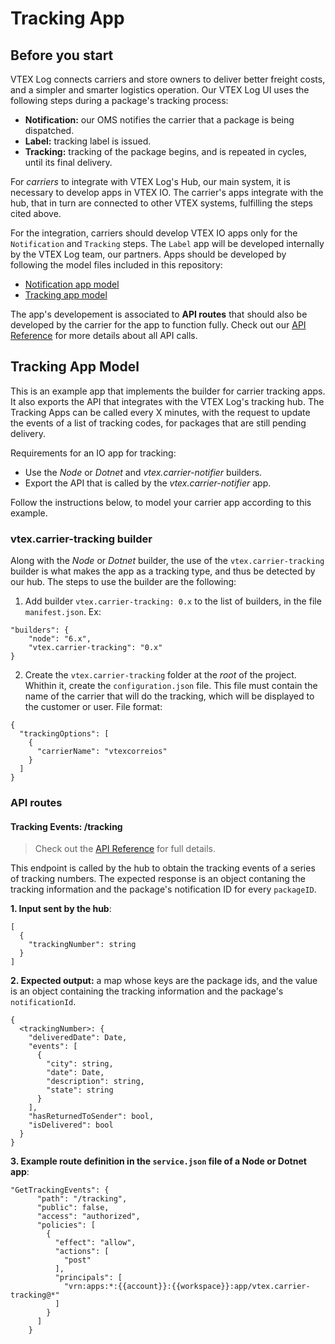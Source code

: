 # Tracking App

## Before you start

VTEX Log connects carriers and store owners to deliver better freight costs, and a simpler and smarter logistics operation. Our VTEX Log UI uses the following steps during a package's tracking process:
- **Notification:** our OMS notifies the carrier that a package is being dispatched.
- **Label:** tracking label is issued.
- **Tracking:** tracking of the package begins, and is repeated in cycles, until its final delivery.

For *carriers* to integrate with VTEX Log's Hub, our main system, it is necessary to develop apps in VTEX IO. The carrier's apps integrate with the hub, that in turn are connected to other VTEX systems, fulfilling the steps cited above.

For the integration, carriers should develop VTEX IO apps only for the `Notification` and `Tracking` steps. The `Label` app will be developed internally by the VTEX Log team, our partners. Apps should be developed by following the model files included in this repository:
- [Notification app model](https://github.com/vtex-apps/carrier-hubs-examples/tree/main/carrier-notifier-example)
- [Tracking app model](https://github.com/vtex-apps/carrier-hubs-examples/tree/main/carrier-tracking-example)

The app's developement is associated to **API routes** that should also be developed by the carrier for the app to function fully. Check out our [API Reference]() for more details about all API calls.

## Tracking App Model

This is an example app that implements the builder for carrier tracking apps. It also exports the API that integrates with the VTEX Log's tracking hub. The Tracking Apps can be called every X minutes, with the request to update the events of a list of tracking codes, for packages that are still pending delivery.

Requirements for an IO app for tracking:
- Use the *Node* or *Dotnet* and *vtex.carrier-notifier* builders.
- Export the API that is called by the *vtex.carrier-notifier* app.

Follow the instructions below, to model your carrier app according to this example.

### vtex.carrier-tracking builder
Along with the *Node* or *Dotnet* builder, the use of the `vtex.carrier-tracking` builder is what makes the app as a tracking type, and thus be detected by our hub. The steps to use the builder are the following:

1. Add builder `vtex.carrier-tracking: 0.x` to the list of builders, in the file `manifest.json`. 
Ex:
```
"builders": {
    "node": "6.x",
    "vtex.carrier-tracking": "0.x"
}
```
2. Create the `vtex.carrier-tracking` folder at the *root* of the project.
 Whithin it, create the `configuration.json` file. 
 This file must contain the name of the carrier that will do the tracking, which will be displayed to the customer or user.  File format:
```
{
  "trackingOptions": [
    {
      "carrierName": "vtexcorreios"
    }
  ]
}
```

### API routes

#### Tracking Events: /tracking

> Check out the [API Reference]() for full details.

This endpoint is called by the hub to  obtain the tracking events of a series of tracking numbers. The expected response is an object contaning the tracking information and the package's notification ID for every `packageID`.

**1. Input sent by the hub**:
```
[
  {
    "trackingNumber": string
  }
]
```
**2. Expected output:** a map whose keys are the package ids, and the value is an object containing the tracking information and the package's `notificationId`.
```
{
  <trackingNumber>: {
    "deliveredDate": Date,
    "events": [
      {
        "city": string,
        "date": Date,
        "description": string,
        "state": string
      }
    ],
    "hasReturnedToSender": bool,
    "isDelivered": bool
  }
}
```
**3. Example route definition in the `service.json` file of a Node or Dotnet app**:
```
"GetTrackingEvents": {
      "path": "/tracking",
      "public": false,
      "access": "authorized",
      "policies": [
        {
          "effect": "allow",
          "actions": [
            "post"
          ],
          "principals": [
            "vrn:apps:*:{{account}}:{{workspace}}:app/vtex.carrier-tracking@*"
          ]
        }
      ]
    }
```
